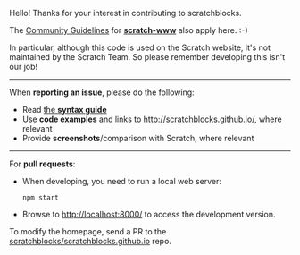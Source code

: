 Hello!
Thanks for your interest in contributing to scratchblocks.

The [Community Guidelines](https://github.com/LLK/scratch-www/wiki/Community-Guidelines) for **[scratch-www](https://github.com/LLK/scratch-www)** also apply here. :-)

In particular, although this code is used on the Scratch website, it's not maintained by the Scratch Team. So please remember developing this isn't our job!

---

When **reporting an issue**, please do the following:

* Read [the **syntax guide**](http://wiki.scratch.mit.edu/wiki/Block_Plugin/Syntax)
* Use **code examples** and links to <http://scratchblocks.github.io/>, where relevant
* Provide **screenshots**/comparison with Scratch, where relevant

---

For **pull requests**:

* When developing, you need to run a local web server:

    ```
    npm start
    ```

* Browse to <http://localhost:8000/> to access the development version.

To modify the homepage, send a PR to the [scratchblocks/scratchblocks.github.io](//github.com/scratchblocks/scratchblocks.github.io) repo.

